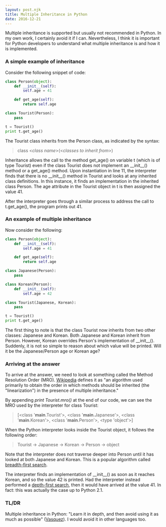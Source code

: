 ```yaml
---
layout: post.njk
title: Multiple Inheritance in Python
date: 2016-12-21
---
```


Multiple inheritance is supported but usually not recommended in Python. In my own work, I certainly avoid it if I can. Nevertheless, I think it is important for Python developers to understand what multiple inheritance is and how it is implemented.

### A simple example of inheritance

Consider the following snippet of code:

```python
class Person(object):
    def __init__(self):
        self.age = 41

    def get_age(self):
        return self.age

class Tourist(Person):
    pass

t = Tourist()
print t.get_age()
```

The Tourist class inherits from the Person class, as indicated by the syntax:

> class &lt;*class name*&gt;(&lt;*classes to inherit from*&gt;)

Inheritance allows the call to the method get_age() on variable t (which is of type Tourist) even if the class Tourist does not implement an &#95;&#95;init&#95;&#95;() method or a get_age() method. Upon instantiation in line 11, the interpreter finds that there is no &#95;&#95;init&#95;&#95;() method in Tourist and looks at any inherited class definitions. In this instance, it finds an implementation in the inherited class Person. The age attribute in the Tourist object in t is then assigned the value 41.

After the interpreter goes through a similar process to address the call to t.get_age(), the program prints out 41.

### An example of multiple inheritance

Now consider the following:

```python
class Person(object):
    def __init__(self):
        self.age = 41

    def get_age(self):
        return self.age

class Japanese(Person):
    pass

class Korean(Person):
    def __init__(self):
        self.age = 42

class Tourist(Japanese, Korean):
    pass

t = Tourist()
print t.get_age()
```

The first thing to note is that the class Tourist now inherits from two other classes: Japanese and Korean. Both Japanese and Korean inherit from Person. However, Korean overrides Person's implementation of &#95;&#95;init&#95;&#95;(). Suddenly, it is not so simple to reason about which value will be printed. Will it be the Japanese/Person age or Korean age?

### Arriving at the answer

To arrive at the answer, we need to look at something called the Method Resolution Order (MRO). [Wikipedia](https://en.wikipedia.org/wiki/C3_linearization) defines it as "an algorithm used primarily to obtain the order in which methods should be inherited (the "linearization") in the presence of multiple inheritance."

By appending *print Tourist.mro()* at the end of our code, we can see the MRO used by the interpreter for class Tourist:

> [<class '__main__.Tourist'>, <class '__main__.Japanese'>, <class '__main__.Korean'>, <class '__main__.Person'>, <type 'object'>]

When the Python interpreter looks inside the Tourist object, it follows the following order:

> Tourist -> Japanese -> Korean -> Person -> object

Note that the interpreter does not traverse deeper into Person until it has looked at both Japanese and Korean. This is a popular algorithm called [breadth-first search](https://en.wikipedia.org/wiki/Breadth-first_search).

The interpreter finds an implementation of &#95;&#95;init&#95;&#95;() as soon as it reaches Korean, and so the value 42 is printed. Had the interpreter instead performed a [depth-first search](https://en.wikipedia.org/wiki/Depth-first_search), then it would have arrived at the value 41. In fact: this was actually the case up to Python 2.1.

### TL/DR

Multiple inheritance in Python: "Learn it in depth, and then avoid using it as much as possible" ([Vasquez](https://www.quora.com/Multiple-inheritance-in-C%2B%2B-Should-we-embrace-it-or-avoid-it/answer/Fernando-Vazquez-2?srid=uucQM)). I would avoid it in other languages too.